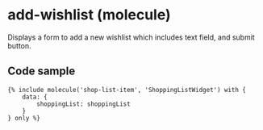 # add-wishlist (molecule)

Displays a form to add a new wishlist which includes text field, and submit button. 

## Code sample 

```
{% include molecule('shop-list-item', 'ShoppingListWidget') with {
    data: {
        shoppingList: shoppingList
    }
} only %}
```
